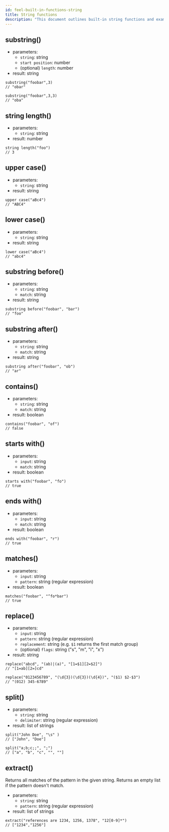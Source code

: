 ```yaml
---
id: feel-built-in-functions-string
title: String functions
description: "This document outlines built-in string functions and examples."
---
```


## substring()

- parameters:
  - `string`: string
  - `start position`: number
  - (optional) `length`: number
- result: string

```feel
substring("foobar",3)
// "obar"

substring("foobar",3,3)
// "oba"
```

## string length()

- parameters:
  - `string`: string
- result: number

```feel
string length("foo")
// 3
```

## upper case()

- parameters:
  - `string`: string
- result: string

```feel
upper case("aBc4")
// "ABC4"
```

## lower case()

- parameters:
  - `string`: string
- result: string

```feel
lower case("aBc4")
// "abc4"
```

## substring before()

- parameters:
  - `string`: string
  - `match`: string
- result: string

```feel
substring before("foobar", "bar")
// "foo"
```

## substring after()

- parameters:
  - `string`: string
  - `match`: string
- result: string

```feel
substring after("foobar", "ob")
// "ar"
```

## contains()

- parameters:
  - `string`: string
  - `match`: string
- result: boolean

```feel
contains("foobar", "of")
// false
```

## starts with()

- parameters:
  - `input`: string
  - `match`: string
- result: boolean

```feel
starts with("foobar", "fo")
// true
```

## ends with()

- parameters:
  - `input`: string
  - `match`: string
- result: boolean

```feel
ends with("foobar", "r")
// true
```

## matches()

- parameters:
  - `input`: string
  - `pattern`: string (regular expression)
- result: boolean

```feel
matches("foobar", "^fo*bar")
// true
```

## replace()

- parameters:
  - `input`: string
  - `pattern`: string (regular expression)
  - `replacement`: string (e.g. `$1` returns the first match group)
  - (optional) `flags`: string ("s", "m", "i", "x")
- result: string

```feel
replace("abcd", "(ab)|(a)", "[1=$1][2=$2]")
// "[1=ab][2=]cd"

replace("0123456789", "(\d{3})(\d{3})(\d{4})", "($1) $2-$3")
// "(012) 345-6789"
```

## split()

- parameters:
  - `string`: string
  - `delimiter`: string (regular expression)
- result: list of strings

```feel
split("John Doe", "\s" )
// ["John", "Doe"]

split("a;b;c;;", ";")
// ["a", "b", "c", "", ""]
```

## extract()

Returns all matches of the pattern in the given string. Returns an empty list if the pattern doesn't
match.

- parameters:
  - `string`: string
  - `pattern`: string (regular expression)
- result: list of strings

```feel
extract("references are 1234, 1256, 1378", "12[0-9]*")
// ["1234","1256"]
```
